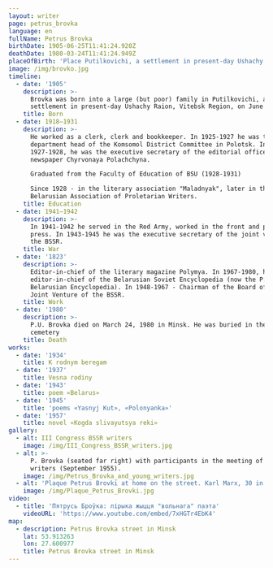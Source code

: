 ```yaml
---
layout: writer
page: petrus_brovka
language: en
fullName: Petrus Brovka
birthDate: 1905-06-25T11:41:24.920Z
deathDate: 1980-03-24T11:41:24.949Z
placeOfBirth: 'Place Putilkovichi, a settlement in present-day Ushachy Raion, Vitebsk Region'
image: /img/brovko.jpg
timeline:
  - date: '1905'
    description: >-
      Brovka was born into a large (but poor) family in Putilkovichi, a
      settlement in present-day Ushachy Raion, Vitebsk Region, on June 25, 1905.
    title: Born
  - date: 1918—1931
    description: >-
      He worked as a clerk, clerk and bookkeeper. In 1925-1927 he was the
      department head of the Komsomol District Committee in Polotsk. In
      1927-1928, he was the executive secretary of the editorial office of the
      newspaper Chyrvonaya Polachchyna.

      Graduated from the Faculty of Education of BSU (1928-1931)

      Since 1928 - in the literary association "Maladnyak", later in the
      Belarusian Association of Proletarian Writers.
    title: Education
  - date: 1941—1942
    description: >-
      In 1941-1942 he served in the Red Army, worked in the front and partisan
      press. In 1943-1945 he was the executive secretary of the joint venture of
      the BSSR.
    title: War
  - date: '1823'
    description: >-
      Editor-in-chief of the literary magazine Polymya. In 1967-1980, he was the
      editor-in-chief of the Belarusian Soviet Encyclopedia (now the P. Brovka
      Belarusian Encyclopedia). In 1948-1967 - Chairman of the Board of the
      Joint Venture of the BSSR.
    title: Work
  - date: '1980'
    description: >-
      P.U. Brovka died on March 24, 1980 in Minsk. He was buried in the Eastern
      cemetery
    title: Death
works:
  - date: '1934'
    title: K rodnym beregam
  - date: '1937'
    title: Vesna rodiny
  - date: '1943'
    title: poem «Belarus»
  - date: '1945'
    title: 'poems «Yasnyj Kut», «Polonyanka»'
  - date: '1957'
    title: novel «Kogda slivayutsya reki»
gallery:
  - alt: III Congress BSSR writers
    image: /img/III_Congress_BSSR_writers.jpg
  - alt: >-
      P. Brovka (seated far right) with participants in the meeting of young
      writers (September 1955).
    image: /img/Petrus_Brovka_and_young_writers.jpg
  - alt: 'Plaque Petrus Brovki at home on the street. Karl Marx, 30 in Minsk.'
    image: /img/Plaque_Petrus_Brovki.jpg
video:
  - title: 'Пятрусь Броўка: лірыка жыцця "вольнага" паэта'
    videoURL: 'https://www.youtube.com/embed/7xHGTr4EbK4'
map:
  - description: Petrus Brovka street in Minsk
    lat: 53.913263
    lon: 27.600977
    title: Petrus Brovka street in Minsk
---
```


